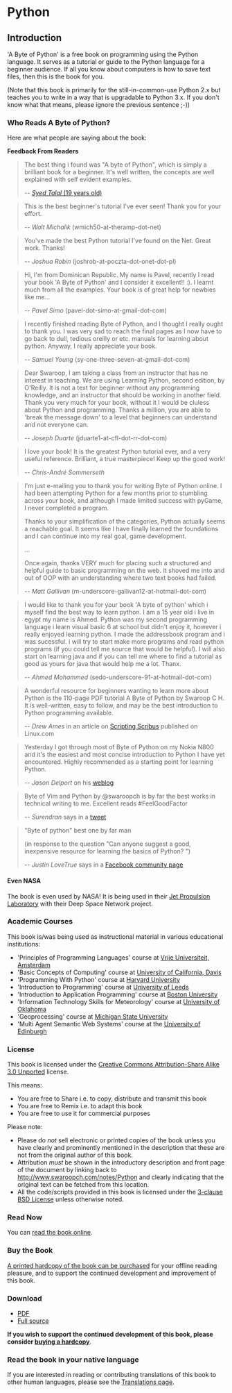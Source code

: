 # Python

## Introduction

'A Byte of Python' is a free book on programming using the Python language. It serves as a tutorial or guide to the Python language for a beginner audience. If all you know about computers is how to save text files, then this is the book for you.

(Note that this book is primarily for the still-in-common-use Python 2.x but teaches you to write in a way that is upgradable to Python 3.x. If you don't know what that means, please ignore the previous sentence ;-))

### Who Reads A Byte of Python?

Here are what people are saying about the book:

**Feedback From Readers**

> The best thing i found was "A byte of Python", which is simply a brilliant book for a beginner. It's well written, the concepts are well explained with self evident examples.
>
> -- [_Syed Talal_ (19 years old)](http://littlepancakes.wordpress.com/2010/01/30/python)

> This is the best beginner's tutorial I've ever seen! Thank you for your effort.
>
> -- _Walt Michalik_ (wmich50-at-theramp-dot-net)

> You've made the best Python tutorial I've found on the Net. Great work. Thanks!
>
> -- _Joshua Robin_ (joshrob-at-poczta-dot-onet-dot-pl)

> Hi, I'm from Dominican Republic. My name is Pavel, recently I read your book 'A Byte of Python' and I consider it excellent!!  :). I learnt much from all the examples. Your book is of great help for newbies like me...
>
> -- _Pavel Simo_ (pavel-dot-simo-at-gmail-dot-com)

> I recently finished reading Byte of Python, and I thought I really ought to thank you. I was very sad to reach the final pages as I now have to go back to dull, tedious oreilly or etc.  manuals for learning about python. Anyway, I really appreciate your book.
>
> --  _Samuel Young_ (sy-one-three-seven-at-gmail-dot-com)

> Dear Swaroop, I am taking a class from an instructor that has no interest in teaching. We are using Learning Python, second edition, by O'Reilly. It is not a text for beginner without any programming knowledge, and an instructor that should be working in another field.  Thank you very much for your book, without it I would be cluless about Python and programming. Thanks a million, you are able to 'break the message down' to a level that beginners can understand and not everyone can.
>
> -- _Joseph Duarte_ (jduarte1-at-cfl-dot-rr-dot-com)

> I love your book! It is the greatest Python tutorial ever, and a very useful reference. Brilliant, a true masterpiece! Keep up the good work!
>
> -- _Chris-André Sommerseth_

> I'm just e-mailing you to thank you for writing Byte of Python online.  I had been attempting Python for a few months prior to stumbling across your book, and although I made limited success with pyGame, I never completed a program.
>
> Thanks to your simplification of the categories, Python actually seems a reachable goal. It seems like I have finally learned the foundations and I can continue into my real goal, game development.
>
> ...
>
> Once again, thanks VERY much for placing such a structured and helpful guide to basic programming on the web.  It shoved me into and out of OOP with an understanding where two text books had failed.
>
> -- _Matt Gallivan_ (m-underscore-gallivan12-at-hotmail-dot-com)

> I would like to thank you for your book 'A byte of python' which i myself find the best way to learn python. I am a 15 year old i live in egypt my name is Ahmed. Python was my second programming language i learn visual basic 6 at school but didn't enjoy it, however i really enjoyed learning python. I made the addressbook program and i was sucessful. i will try to start make more programs and read python programs (if you could tell me source that would be helpful). I will also start on learning java and if you can tell me where to find a tutorial as good as yours for java that would help me a lot. Thanx.
>
> -- _Ahmed Mohammed_ (sedo-underscore-91-at-hotmail-dot-com)

> A wonderful resource for beginners wanting to learn more about Python is the 110-page PDF tutorial A Byte of Python by Swaroop C H. It is well-written, easy to follow, and may be the best introduction to Python programming available.
>
> -- _Drew Ames_ in an article on [Scripting Scribus](http://www.linux.com/feature/126522) published on Linux.com

> Yesterday I got through most of Byte of Python on my Nokia N800 and it's the easiest and most concise introduction to Python I have yet encountered. Highly recommended as a starting point for learning Python.
>
> -- _Jason Delport_ on his [weblog](http://paxmodept.com/telesto/blogitem.htm?id=627)

> Byte of Vim and Python by @swaroopch is by far the best works in technical writing to me. Excellent reads #FeelGoodFactor
>
> -- _Surendran_ says in a [tweet](http://twitter.com/suren/status/12840485454)

> "Byte of python" best one by far man
>
> (in response to the question "Can anyone suggest a good, inexpensive resource for learning the basics of Python? ")
>
> -- _Justin LoveTrue_ says in a [Facebook community page](http://www.facebook.com/pythonlang/posts/406873916788)

#### Even NASA

The book is even used by NASA! It is being used in their [Jet Propulsion Laboratory](http://dsnra.jpl.nasa.gov/software/Python/byte-of-python/output/byteofpython_html/) with their Deep Space Network project.

### Academic Courses

This book is/was being used as instructional material in various educational institutions:

- 'Principles of Programming Languages' course at [Vrije Universiteit, Amsterdam](http://www.few.vu.nl/~nsilvis/PPL/2007/index.html)
- 'Basic Concepts of Computing' course at [University of California, Davis](http://www.cs.ucdavis.edu/courses/exp_course_desc/10.html)
- 'Programming With Python' course at [Harvard University](http://www.people.fas.harvard.edu/~preshman/python_winter.html)
- 'Introduction to Programming' course at [University of Leeds](http://www.comp.leeds.ac.uk/acom1900/)
- 'Introduction to Application Programming' course at [Boston University](http://www.cs.bu.edu/courses/cs108/materials.html)
- 'Information Technology Skills for Meteorology' course at [University of Oklahoma](http://gentry.metr.ou.edu/byteofpython/)
- 'Geoprocessing' course at [Michigan State University](http://www.msu.edu/~ashton/classes/825/index.html)
- 'Multi Agent Semantic Web Systems' course at the [University of Edinburgh](http://homepages.inf.ed.ac.uk/ewan/masws/)

### License

This book is licensed under the [Creative Commons Attribution-Share Alike 3.0 Unported](http://creativecommons.org/licenses/by-sa/3.0/deed.en_US) license.

This means:

- You are free to Share i.e. to copy, distribute and transmit this book
- You are free to Remix i.e. to adapt this book
- You are free to use it for commercial purposes

Please note:

- Please do *not* sell electronic or printed copies of the book unless you have clearly and prominently mentioned in the description that these are not from the original author of this book.
- Attribution *must* be shown in the introductory description and front page of the document by linking back to <http://www.swaroopch.com/notes/Python> and clearly indicating that the original text can be fetched from this location.
- All the code/scripts provided in this book is licensed under the [3-clause BSD License](http://www.opensource.org/licenses/bsd-license.php) unless otherwise noted.

### Read Now

You can [read the book online](http://www.swaroopch.com/notes/Python_en-Preface).

### Buy the Book

[A printed hardcopy of the book can be purchased](http://www.swaroopch.com/buybook) for your offline reading pleasure, and to support the continued development and improvement of this book.

### Download

- [PDF](http://files.swaroopch.com/python/byte_of_python.pdf)
- [Full source](https://github.com/swaroopch/byte_of_python)

**If you wish to support the continued development of this book, please consider [buying a hardcopy](http://www.swaroopch.com/buybook)**.

### Read the book in your native language

If you are interested in reading or contributing translations of this book to other human languages, please see the [Translations page](#translations).

